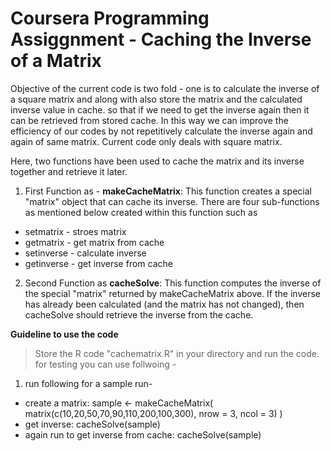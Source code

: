 # Coursera Programming Assiggnment - Caching the Inverse of a Matrix

Objective of the current code is two fold - one is to calculate the inverse of a square matrix and along with also store the matrix and the calculated inverse value in cache. so that if we need to get the inverse again then it can be retrieved from stored cache. In this way we can improve the efficiency of our codes by not repetitively calculate the inverse again and again of same matrix. Current code only deals with square matrix.

Here, two functions have been used to cache the matrix and its inverse together and retrieve it later.

1. First Function as - **makeCacheMatrix**: This function creates a special "matrix" object that can cache its inverse. There are four sub-functions as mentioned below created within this function such as 
 * setmatrix  - stroes matrix
 * getmatrix  - get matrix from cache
 * setinverse - calculate inverse
 * getinverse - get inverse from cache

2. Second Function as **cacheSolve**: This function computes the inverse of the special "matrix" returned by makeCacheMatrix above. If the inverse has already been calculated (and the matrix has not changed), then cacheSolve should retrieve the inverse from the cache.

**Guideline to use the code**

> Store the R code "cachematrix.R" in your directory and run the code. for testing you can use follwoing -  
1. run following for a sample run- 
 * create a matrix: sample <- makeCacheMatrix( matrix(c(10,20,50,70,90,110,200,100,300), nrow = 3, ncol = 3) )
 * get inverse: cacheSolve(sample)
 * again run to get inverse from cache: cacheSolve(sample)
